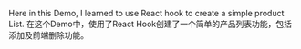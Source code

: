 Here in this Demo, I learned to use React hook to create a simple product List.
在这个Demo中，使用了React Hook创建了一个简单的产品列表功能，包括添加及前端删除功能。
